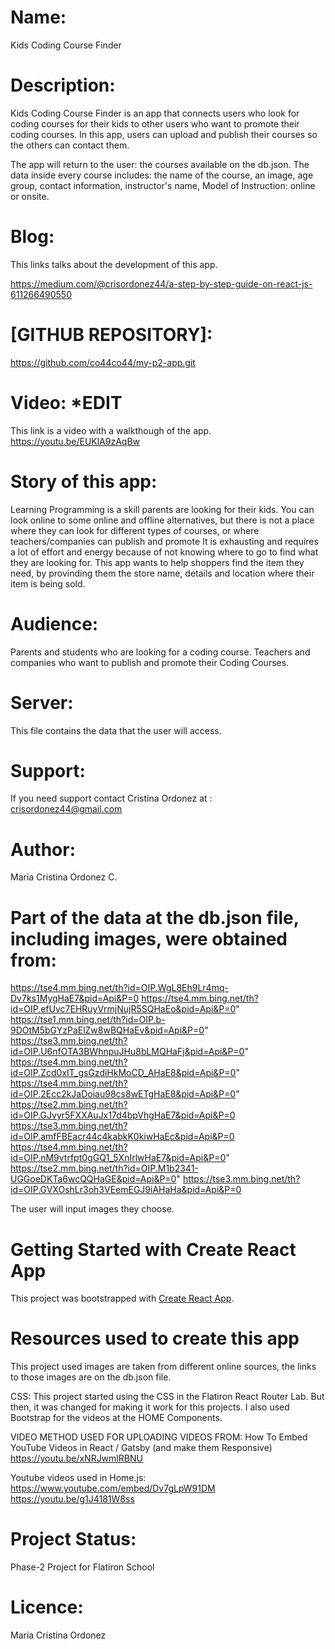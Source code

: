 # Name: 
Kids Coding Course Finder

# Description: 
Kids Coding Course Finder is an app that connects users who look for coding courses for their kids to other users who want to promote their coding courses.  In this app, users can upload and publish their courses so the others can contact them.  

The app will return to the user: the courses available on the db.json. The data inside every course includes: the name of the course, an image, age group, contact information, instructor's name, Model of Instruction: online or onsite.

# Blog: 
This links talks about the development of this app.  

https://medium.com/@crisordonez44/a-step-by-step-guide-on-react-js-611266490550

# [GITHUB REPOSITORY]: 
https://github.com/co44co44/my-p2-app.git

# Video: *******EDIT******
This link is a video with a walkthough of the app. 
https://youtu.be/EUKlA9zAqBw

# Story of this app: 
 Learning Programming is a skill parents are looking for their kids.  You can look online to some online and offline alternatives, but there is not a place where they can look for different types of courses, or where teachers/companies can publish and promote   It is exhausting and requires a lot of effort and energy because of not knowing where to go to find what they are looking for.  This app wants to help shoppers find the item they need, by provinding them the store name, details and location where their item is being sold.  

# Audience:
Parents and students who are looking for a coding course.  Teachers and companies who want to publish and promote their Coding Courses. 

# Server:
This file contains the data that the user will access.


# Support:
If you need support contact Cristina Ordonez at : crisordonez44@gmail.com 

# Author:
Maria Cristina Ordonez C.

# Part of the data at the db.json file, including images, were obtained from:

https://tse4.mm.bing.net/th?id=OIP.WgL8Eh9Lr4mq-Dv7ks1MygHaE7&pid=Api&P=0
https://tse4.mm.bing.net/th?id=OIP.efUvc7EHRuyVrmjNujR5SQHaEo&pid=Api&P=0"
https://tse1.mm.bing.net/th?id=OIP.b-9DOtM5bGYzPaElZw8wBQHaEv&pid=Api&P=0"
https://tse3.mm.bing.net/th?id=OIP.U6nfOTA3BWhnpuJHu8bLMQHaFj&pid=Api&P=0"
https://tse4.mm.bing.net/th?id=OIP.Zcd0xIT_gsGzdiHkMoCD_AHaE8&pid=Api&P=0"
https://tse4.mm.bing.net/th?id=OIP.2Ecc2kJaDoiau98cs8wETgHaE8&pid=Api&P=0"
https://tse2.mm.bing.net/th?id=OIP.GJvyr5FXXAuJx17d4bpVhgHaE7&pid=Api&P=0
https://tse3.mm.bing.net/th?id=OIP.amfFBEacr44c4kabkK0kiwHaEc&pid=Api&P=0
https://tse4.mm.bing.net/th?id=OIP.nM9vtrfpt0gGQ1_5XnIrlwHaE7&pid=Api&P=0"
https://tse2.mm.bing.net/th?id=OIP.M1b2341-UGGoeDKTa6wcQQHaGE&pid=Api&P=0"
https://tse3.mm.bing.net/th?id=OIP.GVXOshLr3oh3VEemEGJ9iAHaHa&pid=Api&P=0

The user will input images they choose. 

# Getting Started with Create React App

This project was bootstrapped with [Create React App](https://github.com/facebook/create-react-app).

# Resources used to create this app
This project used images are taken from different online sources, the links to those images are on the db.json file. 

CSS: This project started using the CSS in the Flatiron React Router Lab.  But then, it was changed for making it work for this projects.  I also used Bootstrap for the videos at the HOME Components. 

VIDEO METHOD USED FOR UPLOADING VIDEOS FROM:
How To Embed YouTube Videos in React / Gatsby (and make them Responsive)
 https://youtu.be/xNRJwmlRBNU

Youtube videos used in Home.js:
https://www.youtube.com/embed/Dv7gLpW91DM 
https://youtu.be/g1J4181W8ss


# Project Status:
Phase-2 Project for Flatiron School

# Licence:
Maria Cristina Ordonez 
